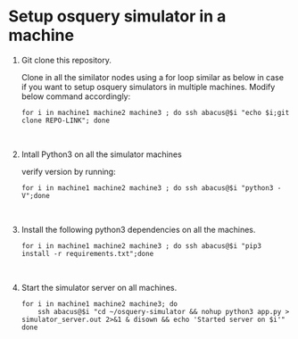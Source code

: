 # Setup osquery simulator in a machine

1. Git clone this repository.

    Clone in all the similator nodes using a for loop similar as below in case if you want to setup osquery simulators in multiple machines.
    Modify below command accordingly:
    ```
    for i in machine1 machine2 machine3 ; do ssh abacus@$i "echo $i;git clone REPO-LINK"; done
    ```

<br>

2. Intall Python3 on all the simulator machines

    verify version by running:  
    ```
    for i in machine1 machine2 machine3 ; do ssh abacus@$i "python3 -V";done
    ```

<br>

3. Install the following python3 dependencies on all the machines.
    ```
    for i in machine1 machine2 machine3 ; do ssh abacus@$i "pip3 install -r requirements.txt";done
    ```

<br>

4. Start the simulator server on all machines.

    ```
    for i in machine1 machine2 machine3; do
        ssh abacus@$i "cd ~/osquery-simulator && nohup python3 app.py > simulator_server.out 2>&1 & disown && echo 'Started server on $i'"
    done
    ```
<br>


<!-- # Pull latest code from github to simulator machines
```
for i in machine1 machine2 machine3 ; do ssh abacus@$i "cd ~/osquery-simulator && git pull origin main && echo \"Git pull on $i successful\"";done
``` -->
